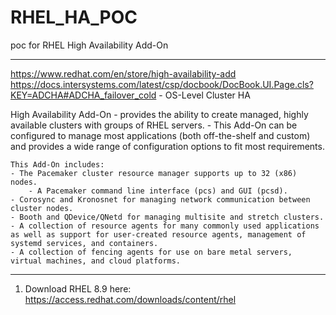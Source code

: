 # RHEL_HA_POC
poc for RHEL High Availability Add-On

----------------------------------------------------------------------------------------------------------------------------------------

https://www.redhat.com/en/store/high-availability-add
https://docs.intersystems.com/latest/csp/docbook/DocBook.UI.Page.cls?KEY=ADCHA#ADCHA_failover_cold
    - OS-Level Cluster HA

High Availability Add-On
    - provides the ability to create managed, highly available clusters with groups of RHEL servers.
    - This Add-On can be configured to manage most applications (both off-the-shelf and custom) and provides a wide range of configuration options to fit most requirements.
    
    This Add-On includes:
    - The Pacemaker cluster resource manager supports up to 32 (x86) nodes.
        - A Pacemaker command line interface (pcs) and GUI (pcsd).
    - Corosync and Kronosnet for managing network communication between cluster nodes.
    - Booth and QDevice/QNetd for managing multisite and stretch clusters.
    - A collection of resource agents for many commonly used applications as well as support for user-created resource agents, management of systemd services, and containers.
    - A collection of fencing agents for use on bare metal servers, virtual machines, and cloud platforms.




----------------------------------------------------------------------------------------------------------------------------------------


1. Download RHEL 8.9 here:
https://access.redhat.com/downloads/content/rhel
